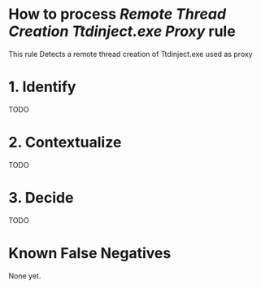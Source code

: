 # How to process *Remote Thread Creation Ttdinject.exe Proxy* rule
This rule Detects a remote thread creation of Ttdinject.exe used as proxy

# 1. Identify
TODO

# 2. Contextualize
TODO

# 3. Decide
TODO

# Known False Negatives
None yet.

